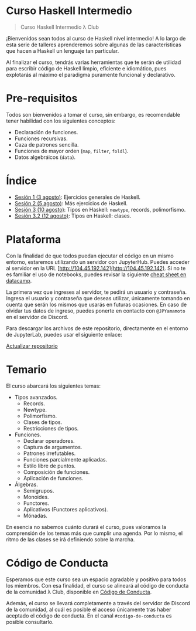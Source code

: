 # Curso Haskell Intermedio

> Curso Haskell Intermedio
> λ Club

¡Bienvenidos sean todos al curso de Haskell nivel intermedio! A lo largo de esta serie de talleres aprenderemos sobre algunas de las características que hacen a Haskell un lenguaje tan particular.

Al finalizar el curso, tendrás varias herramientas que te serán de utilidad para escribir código de Haskell limpio, eficiente e idiomático, pues explotarás al máximo el paradigma puramente funcional y declarativo.

# Pre-requisitos

Todos son bienvenidos a tomar el curso, sin embargo, es recomendable tener habilidad con los siguientes conceptos:

- Declaración de funciones.
- Funciones recursivas.
- Caza de patrones sencilla.
- Funciones de mayor orden (`map`, `filter`, `foldl`).
- Datos algebráicos (`data`).

# Índice

- [Sesión 1 (3 agosto)](./sesion1/): Ejercicios generales de Haskell.
- [Sesión 2 (5 agosto)](./sesion2/): Más ejercicios de Haskell.
- [Sesión 3 (10 agosto)](./sesion3/): Tipos en Haskell: `newtype`, records, polimorfismo.
- [Sesión 3.2 (12 agosto)](./sesion3/): Tipos en Haskell: clases.

# Plataforma

Con la finalidad de que todos puedan ejecutar el código en un mismo entorno, estaremos utilizando un servidor con JupyterHub. Puedes acceder al servidor en la URL [http://104.45.192.142](http://104.45.192.142). Si no te es familiar el uso de notebooks, puedes revisar la siguiente [cheat sheet en datacamp](https://www.datacamp.com/community/blog/jupyter-notebook-cheat-sheet).

La primera vez que ingreses al servidor, te pedirá un usuario y contraseña. Ingresa el usuario y contraseña que deseas utilizar, únicamente tomando en cuenta que serán los mismos que usarás en futuras ocasiones. En caso de olvidar tus datos de ingreso, puedes ponerte en contacto con `@JPYamamoto` en el servidor de Discord.

Para descargar los archivos de este repositorio, directamente en el entorno de JupyterLab, puedes usar el siguiente enlace:

[Actualizar repositorio](http://104.45.192.142/hub/user-redirect/git-pull?repo=https%3A%2F%2Fgithub.com%2FJPYamamoto%2Fcurso_haskell_intermedio&urlpath=lab%2Ftree%2Fcurso_haskell_intermedio%2FREADME.md&branch=main)

# Temario

El curso abarcará los siguientes temas:

- Tipos avanzados.
  - Records.
  - Newtype.
  - Polimorfismo.
  - Clases de tipos.
  - Restricciones de tipos.
- Funciones.
  - Declarar operadores.
  - Captura de argumentos.
  - Patrones irrefutables.
  - Funciones parcialmente aplicadas.
  - Estilo libre de puntos.
  - Composición de funciones.
  - Aplicación de funciones.
- Álgebras.
  - Semigrupos.
  - Monoides.
  - Functores.
  - Aplicativos (Functores aplicativos).
  - Mónadas.

En esencia no sabemos cuánto durará el curso, pues valoramos la comprensión de los temas más que cumplir una agenda. Por lo mismo, el ritmo de las clases se irá definiendo sobre la marcha.

# Código de Conducta

Esperamos que este curso sea un espacio agradable y positivo para todos los miembros. Con esa finalidad, el curso se alineará al código de conducta de la comunidad λ Club, disponible en [Código de Conducta](https://gist.github.com/JPYamamoto/1259b7d4d069b4d2d6acbed860bd4c32).

Además, el curso se llevará completamente a través del servidor de Discord de la comunidad, al cuál es posible el acceso únicamente tras haber aceptado el código de conducta. En el canal `#codigo-de-conducta` es posible consultarlo.

